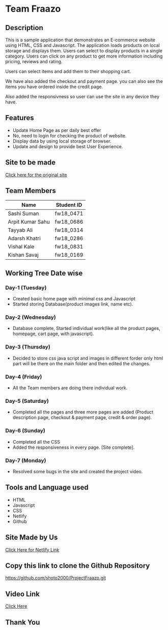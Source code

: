 # Team Fraazo

## Description

This is a sample application that demonstrates an E-commerce website using HTML, CSS and Javascript. 
The application loads products on local storage and  displays them. Users can select to display products 
in a single category. Users can click on any product to get more information including pricing, reviews and rating.

Users can select items and add them to their shopping cart.

We have also added the checkout and payment page. you can also see the items you have ordered inside the credit page.

Also added the responsivness so user can use the site in any device they have.

## Features

- Update Home Page as per daily best offer
- No, need to login for checking the product of website.
- Display data by using local storage of browser.
- Update and design to provide best User Experience.

## Site to be made
[Click here for the original site](https://fraazo.com/)

## Team Members
| Name             | Student ID |
|------------------|------------|
| Sashi Suman      | fw18_0471  |	
| Arpit Kumar Sahu | fw18_0686  |	
| Tayyab Ali       | fw18_0314  |	
| Adarsh Khatri    | fw18_0286  |	
| Vishal Kale      | fw18_0831  |	
| Kishan Savaj     | fw18_0169  |	

## Working Tree Date wise

### Day-1 (Tuesday)
- Created basic home page with minimal css and Javascript
- Started storing Database(product images link, name etc).

### Day-2 (Wednesday)
- Database complete, Started individual work(like all the product pages, homepage, cart page, with javascript).

### Day-3 (Thursday)
- Decided to store css java script and images in different forder only html part will be there on the main folder and then edited the changes.

### Day-4 (Friday)
- All the Team members are doing there individual work.

### Day-5 (Saturday)
- Completed all the pages and three more pages are added (Product description page, checkout & payment page, credit & order page).

### Day-6 (Sunday)
- Completed all the CSS
- Added the responsiveness in every page. [Site complete].

### Day-7 (Monday)
- Resolved some bugs in the site and created the project video.

## Tools and Language used
- HTML
- Javascript
- CSS
- Netlify
- Github

## Site Made by Us
[Click Here for Netlify Link](https://fraazoclone.netlify.app/)

## Copy this link to clone the Github Repository
https://github.com/shoto2000/ProjectFraazo.git

## Video Link
[Click Here](https://drive.google.com/drive/folders/1Ihm6brEftOFmsGG2G_ooWRCboXAnnxr5?usp=sharing)
## Thank You



